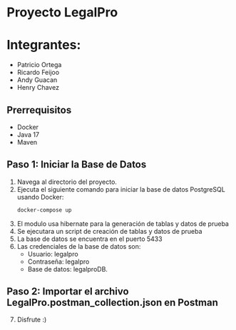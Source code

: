 # Proyecto LegalPro

# Integrantes:
- Patricio Ortega
- Ricardo Feijoo
- Andy Guacan
- Henry Chavez

## Prerrequisitos
- Docker
- Java 17
- Maven

## Paso 1: Iniciar la Base de Datos
1. Navega al directorio del proyecto.
2. Ejecuta el siguiente comando para iniciar la base de datos PostgreSQL usando Docker:
   ```bash
   docker-compose up
3. El modulo usa hibernate para la generación de tablas y datos de prueba
4. Se ejecutara un script de creación de tablas y datos de prueba
5. La base de datos se encuentra en el puerto 5433
6. Las credenciales de la base de datos son:
   - Usuario: legalpro
   - Contraseña: legalpro
   - Base de datos: legalproDB.
## Paso 2: Importar el archivo LegalPro.postman_collection.json en Postman
7. Disfrute :)